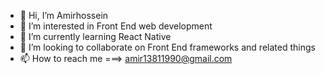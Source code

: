 - 👋 Hi, I’m Amirhossein
- 👀 I’m interested in Front End web development
- 🌱 I’m currently learning React Native
- 💞️ I’m looking to collaborate on Front End frameworks and related things
- 📫 How to reach me ===> amir13811990@gmail.com

<!---
LightSpeedGuy/LightSpeedGuy is a ✨ special ✨ repository because its `README.md` (this file) appears on your GitHub profile.
You can click the Preview link to take a look at your changes.
--->
